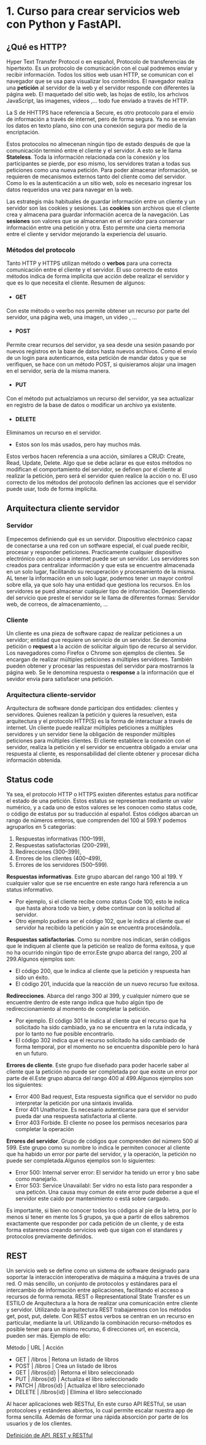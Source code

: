 # 1. Curso para crear servicios web con Python y FastAPI.
## ¿Qué es HTTP?
Hyper Text Transfer Protocol o en español, Protocolo de transferencias de hipertexto.
Es un protocolo de comunicación con el cual podremos enviar y recibir información. Todos los sitios web usan HTTP, se comunican con el navegador que se usa para visualizar los contenidos. El navegador realiza una **petición** al servidor de la web y el servidor responde con diferentes la página web. El maquetado del sitio web, las hojas de estilo, los arhcivos JavaScript, las imagenes, videos ,... todo fue envíado a través de HTTP.

La S de HHTTPS hace referencia a Secure, es otro protocolo para el envío de información a través de internet, pero de forma segura. Ya no se envían los datos en texto plano, sino con una conexión segura por medio de la encriptación.

Estos protocolos no almecenan ningún tipo de estado después de que la comunicación terminó entre el cliente y el servidor. A esto se le llama **Stateless**. Toda la información relacionada con la conexión y los participantes se pierde, por eso mismo, los servidores tratan a todas sus peticiones como una nueva petición. Para poder almacenar información, se requieren de mecanismos externos tanto del cliente como del servidor. Como lo es la autenticación a un sitio web, solo es necesario ingresar los datos requeridos una vez para navegar en la web.

Las estrategis más habituales de guardar información entre un cliente y un servidor son las cookies y sesiones. Las **cookies** son archivos que el cliente crea y almacena para guardar información acerca de la navegación. Las **sesiones** son valores que se almacenan en el servidor para conservar información entre una petición y otra. Esto permite una cierta memoria entre el cliente y servidor mejorando la experiencia del usuario.

### Métodos del protocolo
Tanto HTTP y HTTPS utilizan método o **verbos** para una correcta comunicación entre el cliente y el servidor. El uso correcto de estos métodos indica de forma implicita que acción debe realizar el servidor y que es lo que necesita el cliente.
Resumen de algunos:
- #### GET
Con este método o veerbo nos permite obtener un recurso por parte del servidor, una página web, una imagen, un video , ... 
- #### POST
Permite crear recursos del servidor, ya sea desde una sesión pasando por nuevos registros en la base de datos hasta nuevos archivos. Como el envío de un login para autenticarnos, esta petición de mandar datos y que se verifiquen, se hace con un método POST, si quisieramos alojar una imagen en el servidor, sería de la misma manera.
- #### PUT
Con el método put actualziamos un recurso del servidor, ya sea actualizar en registro de la base de datos o modificar un archivo ya existente.
- #### DELETE
Eliminamos un recurso en el servidor.

- Estos son los más usados, pero hay muchos más.

Estos verbos hacen referencia a una acción, similares a CRUD: Create, Read, Update, Delete. Algo que se debe aclarar es que estos métodos no modifican el comportamiento del servidor, se definen por el cliente al realizar la petición, pero será el servidor quien realice la acción o no. 
El uso correcto de los métodos del protocolo definen las acciones que el servidor puede usar, todo de forma implícita.

## Arquitectura cliente servidor

### Servidor
Empecemos definiendo qué es un servidor. Dispositivo electrónico capaz de conectarse a una red con un sotfware especial, el cual puede recibir, procesar y responder peticiones. Practicamente cualquier dispositivo electrónico con acceso a internet puede ser un servidor.
Los servidores son creados para centralizar información y que esta se encuentre almacenada en un solo lugar, facilitando su recuperación y procesamiento de la misma. AL tener la información en un solo lugar, podemos tener un mayor control sobre ella, ya que solo hay una entidad que gestiona los recursos. En los servidores se pued almacenar cualquier tipo de información.
Dependiendo del servicio que preste el servidor se le llama de diferentes formas: Servidor web, de correos, de almacenamiento, ...

### Cliente
Un cliente es una pieza de software capaz de realizar peticiones a un servidor; entidad que requiere un servicio de un servidor. Se denomina petición o **request** a la acción de solicitar alguin tipo de recurso al servidor.
Los navegadores como Firefox o Chrome son ejemplos de clientes. Se encargan de realizar múltiples peticiones a múltiples servidores. También pueden obtener y procesar las respuestas del servidor para mostrarnos la página web.
Se le denomina respuesta o **response** a la información que el sevidor envía para satisfacer una petición.

### Arquitectura cliente-servidor
Arquitectura de software donde participan dos entidades: clientes y servidores. Quienes realizan la petición y quieres la resuelven, esta arquitectura y el protocolo HTTP(S) es la forma de interactuar a través de internet. Un cliente puede realizar múltiples peticiones a múltiples servidores y un servidor tiene la obligación de responder múltiples peticiones para múltiples clientes.
El cliente establece la conexión con el servidor, realiza la petición y el servidor se encuentra obligado a enviar una respuesta al cliente, es responsabilidad del cliente obtener y procesar dicha información obtenida.

## Status code
Ya sea, el protocolo HTTP o HTTPS existen diferentes estatus para notificar el estado de una petición. Estos estatus se representan mediante un valor numérico, y a cada uno de estos valores se les conocen como status code, o código de estatus por su traducción al español.
Estos códigos abarcan un rango de números enteros, que comprenden del 100 al 599.Y podemos agruparlos en 5 categorías:
1. Respuestas informativas (100–199),
2. Respuestas satisfactorias (200–299),
3. Redirecciones (300–399),
4. Errores de los clientes (400–499),
5. Errores de los servidores (500–599).

**Respuestas informativas**. Este grupo abarcan del rango 100 al 199. Y cualquier valor que se rse encuentre en este rango hará referencia a un status informativo.
- Por ejemplo, si el cliente recibe como status Code 100, esto le indica que hasta ahora todo va bien, y debe continuar con la solicitud al servidor.
- Otro ejemplo pudiera ser el código 102, que le indica al cliente que el servidor ha recibido la petición y aún se encuentra procesándola..

**Respuestas satisfactorias**. Como su nombre nos indican, serán códigos que le indiquen al cliente que la petición se realizo de forma exitosa, y que no ha ocurrido ningún tipo de error.Este grupo abarca del rango, 200 al 299.Algunos ejemplos son:
- El código 200, que le indica al cliente que la petición y respuesta han sido un éxito.
- El código 201, inducida que la reacción de un nuevo recurso fue exitosa.

**Redirecciones**. Abarca del rango 300 al 399, y cualquier número que se encuentre dentro de este rango indica que hubo algún tipo de redireccionamiento al momento de completar la petición.
- Por ejemplo. El código 301 le indica al cliente que el recurso que ha solicitado ha sido cambiado, ya no se encuentra en la ruta indicada, y por lo tanto no fue posible encontrarlo.
- El código 302 indica que el recurso solicitado ha sido cambiado de forma temporal, por el momento no se encuentra disponible pero lo hará en un futuro.

**Errores de cliente**. Este grupo fue diseñado para poder hacerle saber al cliente que la petición no puede ser completada por que existe un error por parte de él.Este grupo abarca del rango 400 al 499.Algunos ejemplos son los siguientes:
- Error 400 Bad request, Esta respuesta significa que el servidor no pudo interpretar la petición por una sintaxis invalida.
- Error 401 Unathorize. Es necesario autenticarse para que el servidor pueda dar una respuesta satisfactoria al cliente.
- Error 403 Forbide. El cliente no posee los permisos necesarios para completar la operación

**Errores del servidor**. Grupo de códigos que comprenden del número 500 al 599. Este grupo como su nombre lo indica le permiten conocer al cliente que ha habido un error por parte del servidor, y la operación, la petición no puede ser completada.Algunos ejemplos son lo siguientes:
- Error 500: Internal server error: El servidor ha tenido un error y bno sabe como manejarlo.
- Error 503: Service Unavailabl: Ser vidro no esta listo para responder a una peticón. Una causa muy comun de este error pude deberse a que el servidor este caido por mantenimiento o está sobre cargado. 

Es importante, si bien no conocer todos los códigos al pie de la letra, por lo menos si tener en mente los 5 grupos, ya que a partir de ellos sabremos exactamente que responder por cada petición de un cliente, y de esta forma estaremos creando servicios web que sigan con el standares y protocolos previamente definidos.

## REST
Un servicio web se define como un sistema de software designado para soportar la interacción interoperativa de máquina a máquina a través de una red. O más sencillo, un conjunto de protocolos y estándares para el intercambio de información entre aplicaciones, facilitando el acceso a recursos de forma remota.
REST o Representational State Transfer es un ESTILO  de Arquitectura a la hora de realizar una comunicación entre cliente y servidor.
Utilizando la arquitectura REST trabajaremos con los métodos get, post, put, delete. Con REST estos verbos se centran en un recurso en particular, mediante la url.
Utilizando la combinación recurso-métodos es posible tener para un mismo recurso, 6 direcciones url, en escencia, pueden ser más. Ejemplo de ello:

Método | URL | Acción
- GET | /libros | Retona un listado de libros
- POST | /libros | Crea un listado de libros
- GET | /libros{id} | Retorna el libro seleccionado
- PUT | /libros{id} | Actualiza el libro seleccionado
- PATCH | /libros{id} | Actualiza el libro seleccionado
- DELETE | /libros{id} | Elimina el libro seleccionado

Al hacer aplicaciones web RESTful, En este curso API RESTful, se usan protocoloes y estánderes abiertos, lo cual permite escalar nuestra app de forma sencilla. Además de formar una rápida absorción por parte de los usuarios y de los clientes.

[Definición de API, REST y RESTful](https://aws.amazon.com/es/what-is/restful-api/)

